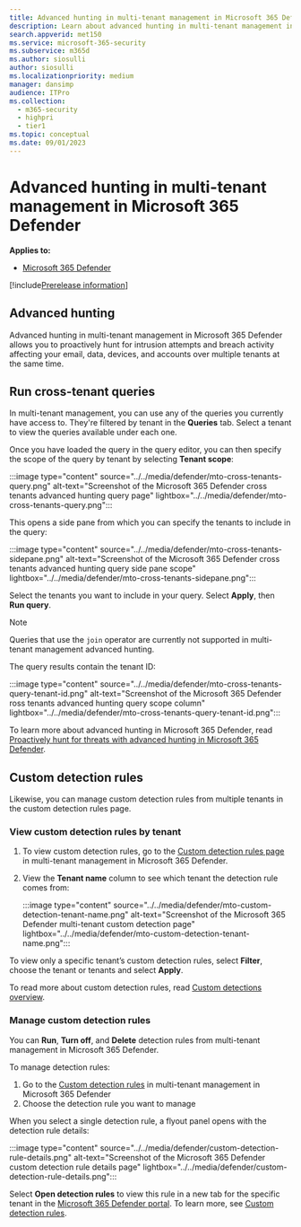 ```yaml
---
title: Advanced hunting in multi-tenant management in Microsoft 365 Defender
description: Learn about advanced hunting in multi-tenant management in Microsoft 365 Defender
search.appverid: met150
ms.service: microsoft-365-security
ms.subservice: m365d
ms.author: siosulli
author: siosulli
ms.localizationpriority: medium
manager: dansimp
audience: ITPro
ms.collection: 
  - m365-security
  - highpri
  - tier1
ms.topic: conceptual
ms.date: 09/01/2023
---
```


# Advanced hunting in multi-tenant management in Microsoft 365 Defender

**Applies to:**

- [Microsoft 365 Defender](https://go.microsoft.com/fwlink/?linkid=2118804)

[!include[Prerelease information](../../includes/prerelease.md)]

## Advanced hunting

Advanced hunting in multi-tenant management in Microsoft 365 Defender allows you to proactively hunt for intrusion attempts and breach activity affecting your email, data, devices, and accounts over multiple tenants at the same time.

## Run cross-tenant queries

In multi-tenant management, you can use any of the queries you currently have access to. They're filtered by tenant in the **Queries** tab. Select a tenant to view the queries available under each one. 

Once you have loaded the query in the query editor, you can then specify the scope of the query by tenant by selecting **Tenant scope**:

   :::image type="content" source="../../media/defender/mto-cross-tenants-query.png" alt-text="Screenshot of the Microsoft 365 Defender cross tenants advanced hunting query page" lightbox="../../media/defender/mto-cross-tenants-query.png":::

This opens a side pane from which you can specify the tenants to include in the query:

   :::image type="content" source="../../media/defender/mto-cross-tenants-sidepane.png" alt-text="Screenshot of the Microsoft 365 Defender cross tenants advanced hunting query side pane scope" lightbox="../../media/defender/mto-cross-tenants-sidepane.png":::

Select the tenants you want to include in your query. Select **Apply**, then **Run query**.

>[!NOTE]
> Queries that use the `join` operator are currently not supported in multi-tenant management advanced hunting.

The query results contain the tenant ID:

   :::image type="content" source="../../media/defender/mto-cross-tenants-query-tenant-id.png" alt-text="Screenshot of the Microsoft 365 Defender ross tenants advanced hunting query scope column" lightbox="../../media/defender/mto-cross-tenants-query-tenant-id.png":::

To learn more about advanced hunting in Microsoft 365 Defender, read [Proactively hunt for threats with advanced hunting in Microsoft 365 Defender](advanced-hunting-overview.md).

## Custom detection rules

Likewise, you can manage custom detection rules from multiple tenants in the custom detection rules page.

### View custom detection rules by tenant

1. To view custom detection rules, go to the [Custom detection rules page](https://mto.security.microsoft.com/v2/custom_detection) in multi-tenant management in Microsoft 365 Defender.
2. View the **Tenant name** column to see which tenant the detection rule comes from:

   :::image type="content" source="../../media/defender/mto-custom-detection-tenant-name.png" alt-text="Screenshot of the Microsoft 365 Defender multi-tenant custom detection page" lightbox="../../media/defender/mto-custom-detection-tenant-name.png":::

To view only a specific tenant’s custom detection rules, select **Filter**, choose the tenant or tenants and select **Apply**.

To read more about custom detection rules, read [Custom detections overview](custom-detections-overview.md).

### Manage custom detection rules

You can **Run**, **Turn off**, and **Delete** detection rules from multi-tenant management in Microsoft 365 Defender.

To manage detection rules:

1. Go to the [Custom detection rules](https://mto.security.microsoft.com/v2/custom_detection) in multi-tenant management in Microsoft 365 Defender
2. Choose the detection rule you want to manage

When you select a single detection rule, a flyout panel opens with the detection rule details:

   :::image type="content" source="../../media/defender/custom-detection-rule-details.png" alt-text="Screenshot of the Microsoft 365 Defender custom detection rule details page" lightbox="../../media/defender/custom-detection-rule-details.png":::

Select **Open detection rules** to view this rule in a new tab for the specific tenant in the [Microsoft 365 Defender portal](https://security.microsoft.com). To learn more, see [Custom detection rules](./custom-detection-rules.md).
